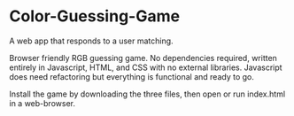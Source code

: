 # Color-Guessing-Game
A web app that responds to a user matching.

Browser friendly RGB guessing game. No dependencies required, written entirely in Javascript, HTML, and CSS with no external libraries. 
Javascript does need refactoring but everything is functional and ready to go.

Install the game by downloading the three files, then open or run index.html in a web-browser.
